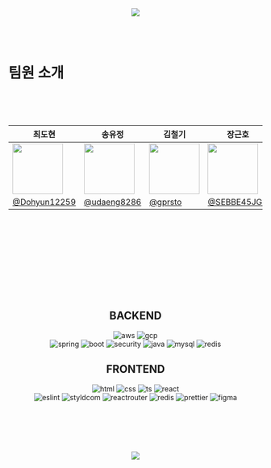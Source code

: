 <div align='center'><img src="https://capsule-render.vercel.app/api?type=waving&color=BED6EA&height=300&section=header&text=PETTALK&fontSize=70" /></div>


<br>
<br>
<br>

# 팀원 소개
<br>
<br>
<br>

|최도현|송유정|김철기|장근호|전찬혁|황규형|박진수|
|----|----|----|----|----|----|----|
|<img src="https://github.com/codestates-seb/seb45_main_032/assets/130388654/554b0f97-44ea-493f-89a5-1003a560ddc68" width="100" height="100"/>|<img src="https://github.com/codestates-seb/seb45_main_032/assets/130388654/2081f65a-2519-4eef-100b3-9265102fb1e6" width="100" height="100"/>|<img src="https://github.com/codestates-seb/seb45_main_032/assets/130388654/27bfecd4-29fe-4dbf-8a94-cc2977776d31" width="100" height="100"/>|<img src="https://github.com/codestates-seb/seb45_main_032/assets/130388654/a2078fb9-3b7b-49c6-bfd2-2432c14faf3c" width="100" height="100"/>|<img src="https://github.com/codestates-seb/seb45_main_032/assets/130388654/f9d4444e-ee2d-41b7-ae75-61495665d178" width="100" height="100"/>|<img src="https://github.com/codestates-seb/seb45_main_032/assets/130388654/429fae6c-cd09-4174-8f28-a70260d4ef7d" width="100" height="100"/>|<img src="https://github.com/codestates-seb/seb45_main_032/assets/130388654/e38a9ae2-0c08-4c05-1000a-eacbde886071" width="100" height="100"/>|
|[@Dohyun12259](https://github.com/Dohyun12259)|[@udaeng8286](https://github.com/udaeng8286)|[@gprsto](https://github.com/sebfe45kimck)|[@SEBBE45JGH](https://github.com/SEBBE45JGH)|[@gord10011](https://github.com/gord10011)|[@rbgud4226](https://github.com/rbgud4226)|[@j00r6](https://github.com/j00r6)|








<div align='center'>

</div>
<br>
<br>
<br>
<br>
<br>
<br>
<br>
<br>
<br>
<div align='center'>
  
  ## BACKEND

  ![aws](https://img.shields.io/badge/Amazon_AWS-232F3E?style=flat&logo=amazon-aws&logoColor=white)
  ![gcp](https://img.shields.io/badge/Google_Cloud-4285F4?style=flat&logo=google-cloud&logoColor=white)<br>
  ![spring](https://img.shields.io/badge/Spring-6DB33F?style=flat&logo=spring&logoColor=white)
  ![boot](https://img.shields.io/badge/springboot-6DB33F?style=flat&logo=spring&logoColor=white)
  ![security](https://img.shields.io/badge/Spring_Security-6DB33F?style=flat&logo=Spring-Security&logoColor=white)
  ![java](https://img.shields.io/badge/Java-ED8B00?style=flat&logo=openjdk&logoColor=white)
  ![mysql](https://img.shields.io/badge/MySQL-00000F?style=flat&logo=mysql&logoColor=white)
  ![redis](https://img.shields.io/badge/redis-%23DD0031.svg?&style=flat&logo=redis&logoColor=white)
  
</div>

<div align='center'>
  
  ## FRONTEND

  ![html](https://img.shields.io/badge/HTML-239120?style=flat&logo=html5&logoColor=white)
  ![css](https://img.shields.io/badge/CSS-239120?&style=flat&logo=css3&logoColor=white)
  ![ts](https://img.shields.io/badge/TypeScript-007ACC?style=flat&logo=typescript&logoColor=white)
  ![react](https://img.shields.io/badge/React-20232A?style=flat&logo=react&logoColor=61DAFB)<br>
  ![eslint](https://img.shields.io/badge/eslint-3A33D1?style=flat&logo=eslint&logoColor=white)
  ![styldcom](https://img.shields.io/badge/styled--components-DB7093?style=flat&logo=styled-components&logoColor=white)
  ![reactrouter](https://img.shields.io/badge/React_Router-CA4245?style=flat&logo=react-router&logoColor=white)
  ![redis](https://img.shields.io/badge/redis-%23DD0031.svg?&style=flat&logo=redis&logoColor=white)
  ![prettier](https://img.shields.io/badge/prettier-1A2C34?style=flat&logo=prettier&logoColor=F7BA3E)
  ![figma](https://img.shields.io/badge/Figma-F24E1E?style=flat&logo=figma&logoColor=white)
  
</div>
<br>
<br>
<br>
<br>
<br>


<div align='center'><img src="https://capsule-render.vercel.app/api?type=waving&color=BED6EA&height=200&section=footer&text=&fontSize=" /></div>
